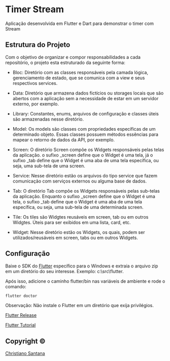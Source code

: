 # Timer Stream

Aplicação desenvolvida em Flutter e Dart para demonstrar o timer com Stream

## Estrutura do Projeto

Com o objetivo de organizar e compor responsabilidades a cada repositório, o projeto
esta estruturado da seguinte forma:

- Bloc:
Diretório com as classes responsáveis pela camada lógica, gerenciamento de estado, que se comunica com a view e
seus respectivos services.

- Data:
Diretório que armazena dados fictícios ou storages locais que são abertos com a aplicação
sem a necessidade de estar em um servidor externo, por exemplo.

- Library:
Constantes, enums, arquivos de configuração e classes úteis são armazenadas nesse diretório.

- Model:
Os models são classes com propriedades específicas de um determinado objeto. Essas classes
possuem métodos essências para mapear o retorno de dados da API, por exemplo.

- Screen:
O diretório Screen compõe os Widgets responsáveis pelas telas da aplicação. o sufixo _screen define que
o Widget é uma tela, já o sufixo _tab define que o Widget é uma aba de uma tela específica, ou seja, uma sub-tela de uma screen.

- Service:
Nesse diretório estão os arquivos do tipo service que fazem comunicação com serviços externos ou alguma base de dados.

- Tab:
O diretório Tab compõe os Widgets responsáveis pelas sub-telas da aplicação. Enquanto o sufixo _screen define que
o Widget é uma tela, o sufixo _tab define que o Widget é uma aba de uma tela específica, ou seja, uma sub-tela de uma determinada screen.

- Tile:
Os tiles são Widgtes reusáveis em screen, tab ou em outros Widgtes. Úteis para ser exibidos em uma lista, card, etc.

- Widget:
Nesse diretório estão os Widgets, os quais, podem ser utilizados/reusáveis em screen, tabs ou em outros Widgets.

## Configuração

Baixe o SDK do [Flutter](https://flutter.dev/docs/get-started/install/windows) específico para o Windows e extraia o arquivo zip em um diretório do seu interesse. Exemplo: c:\src\flutter.

Após isso, adicione o caminho flutter/bin nas variáveis de ambiente e rode o comando:

```bash
flutter doctor
```
Observação: Não instale o Flutter em um diretório que exija privilégios.

[Flutter Release](https://flutter.dev/docs/development/tools/sdk/releases)

[Flutter Tutorial](https://flutter.dev/docs/cookbook)



## Copyright ©

[Christiano Santana](https:https://github.com/ChrisSantana)
